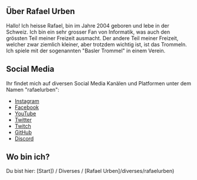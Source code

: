 ## Über Rafael Urben

Hallo! Ich heisse Rafael, bin im Jahre 2004 geboren und lebe in der Schweiz.
Ich bin ein sehr grosser Fan von Informatik, was auch den grössten Teil meiner Freizeit ausmacht. 
Der andere Teil meiner Freizeit, welcher zwar ziemlich kleiner, aber trotzdem wichtig ist, ist das Trommeln.
Ich spiele mit der sogenannten "Basler Trommel" in einem Verein.

## Social Media

Ihr findet mich auf diversen Social Media Kanälen und Platformen unter dem Namen "rafaelurben":

- [Instagram](https://instagram.com/rafaelurben)
- [Facebook](https://facebook.com/rafaelurbench)
- [YouTube](https://www.youtube.com/channel/UCz2S-3uW7-B9Dh6YdX9PeLg)
- [Twitter](https://twitter.com/rafaelurben)
- [Twitch](https://twitch.tv/rafaelurben)
- [GitHub](https://github.com/rafaelurben)
- [Discord](https://rebrand.ly/RUdiscord)

## Wo bin ich?

Du bist hier: [Start]) / Diverses / [Rafael Urben]/diverses/rafaelurben)
